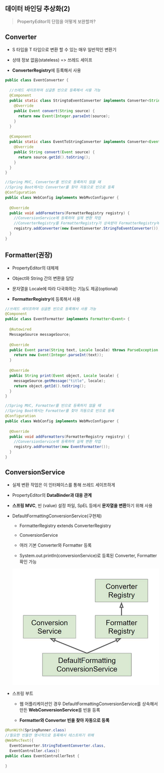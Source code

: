## 데이터 바인딩 추상화(2)

> PropertyEditor의 단점을 어떻게 보완할까?

## Converter

- S 타입을 T 타입으로 변환 할 수 있는 매우 일반적인 변환기

- 상태 정보 없음(stateless) => 쓰레드 세이프

- **ConverterRegistry**에 등록해서 사용

```java
public class EventConverter {

  //쓰레드 세이프하여 싱글톤 빈으로 등록해서 사용 가능
  @Component
  public static class StringtoEventConverter implements Converter<String, Event> {
    @Override
    public Event convert(String source) {
      return new Event(Integer.parseInt(source);
    }
  }
  
  @Component
  public static class EventToStringConverter implements Converter<Event, String> {
    @Override
    public String convert(Event source) {
      return source.getId().toString();
    }
  }
}
```

```java
//Spring MVC, Converter를 빈으로 등록하지 않을 때
//Spring Boot에서는 Converter를 찾아 자동으로 빈으로 등록
@Configuration
public class WebConfig implements WebMvcConfigurer {
  
  @Override
  public void addFormatters(FormatterRegistry registry) {
    //ConversionService에 등록하여 실제 변환 작업
    //ConverterRegistry를 FormatterRegistry가 상속받아 FormatterRegistry에 Converter도 추가 가능
    registry.addConverter(new EventConverter.StringToEventConverter());
  }
}
```

## Formatter(권장)

- PropertyEditor의 대체제

- Object와 String 간의 변환을 담당

- 문자열을 Locale에 따라 다국화하는 기능도 제공(optional)

- **FormatterRegistry**에 등록해서 사용

```java
//쓰레드 세이프하여 싱글톤 빈으로 등록해서 사용 가능
@Component
public class EventFormatter implements Formatter<Event> {

  @Autowired
  MessageSource messageSource;

  @Override
  public Event parse(String text, Locale locale) throws ParseException {
    return new Event(Integer.parseInt(text));
  }
  
  @Override
  public String print(Event object, Locale locale) {
    messageSource.getMessage("title", locale);
    return object.getId().toString();
  }
}
```

```java
//Spring MVC, Formatter를 빈으로 등록하지 않을 때
//Spring Boot에서는 Formatter를 찾아 자동으로 빈으로 등록
@Configuration
public class WebConfig implements WebMvcConfigurer {
  
  @Override
  public void addFormatters(FormatterRegistry registry) {
    //ConversionService에 등록하여 실제 변환 작업
    registry.addFormatter(new EventFormatter());
  }
}
```
## ConversionService

- 실제 변환 작업은 이 인터페이스를 통해 쓰레드 세이프하게

- PropertyEditor의 **DataBinder과 대응 관계**

- **스프링 MVC**, 빈 (value) 설정 파일, SpEL 등에서 **문자열을 변환**하기 위해 사용

- DefaultFormattingConversionService(구현체)

  - FormatterRegistry extends ConverterRegistry
  
  - ConversionService
  
  - 여러 기본 Converter와 Formatter 등록
  
  - System.out.println(conversionService)로 등록된 Converter, Formatter 확인 가능
  
  ![DefaultFormattingConversionService](./image/DefaultFormattingConversionService.png)
  
- 스프링 부트

  - 웹 어플리케이션인 경우 DefaultFormattingConversionService를 상속해서 만든 **WebConversionService**를 빈을 등록
  
  - **Formatter와 Converter 빈을 찾아 자동으로 등록**
  
```java
@RunWith(SpringRunner.class)
//필요한 빈들만 명시적으로 등록해서 테스트하기 위해
@WebMvcText({
  EventConverter.StringToEventConverter.class,
  EventController.class})
public class EventControllerTest {

}
```
